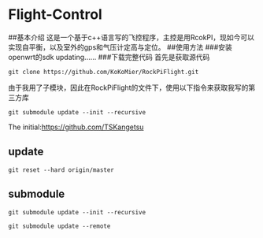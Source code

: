 # Flight-Control
##基本介绍
这是一个基于c++语言写的飞控程序，主控是用RcokPI，现如今可以实现自平衡，以及室外的gps和气压计定高与定位。
##使用方法
###安装openwrt的sdk
updating......
###下载完整代码
首先是获取源代码
```
git clone https://github.com/KoKoMier/RockPiFlight.git
```
由于我用了子模块，因此在RockPiFlight的文件下，使用以下指令来获取我写的第三方库
```
git submodule update --init --recursive
```


The initial:https://github.com/TSKangetsu
## update
```
git reset --hard origin/master
```
## submodule
```
git submodule update --init --recursive
```
```
git submodule update --remote
```
